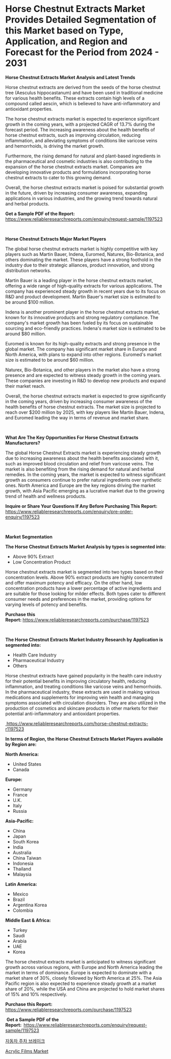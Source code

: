 <p><h1>Horse Chestnut Extracts Market Provides Detailed Segmentation of this Market based on Type, Application, and Region and Forecast for the Period from 2024 - 2031</h1></p><p><strong>Horse Chestnut Extracts Market Analysis and Latest Trends</strong></p>
<p><p>Horse chestnut extracts are derived from the seeds of the horse chestnut tree (Aesculus hippocastanum) and have been used in traditional medicine for various health benefits. These extracts contain high levels of a compound called aescin, which is believed to have anti-inflammatory and antioxidant properties.</p><p>The horse chestnut extracts market is expected to experience significant growth in the coming years, with a projected CAGR of 13.7% during the forecast period. The increasing awareness about the health benefits of horse chestnut extracts, such as improving circulation, reducing inflammation, and alleviating symptoms of conditions like varicose veins and hemorrhoids, is driving the market growth.</p><p>Furthermore, the rising demand for natural and plant-based ingredients in the pharmaceutical and cosmetic industries is also contributing to the expansion of the horse chestnut extracts market. Companies are developing innovative products and formulations incorporating horse chestnut extracts to cater to this growing demand.</p><p>Overall, the horse chestnut extracts market is poised for substantial growth in the future, driven by increasing consumer awareness, expanding applications in various industries, and the growing trend towards natural and herbal products.</p></p>
<p><strong>Get a Sample PDF of the Report:&nbsp;</strong> <a href="https://www.reliableresearchreports.com/enquiry/request-sample/1197523">https://www.reliableresearchreports.com/enquiry/request-sample/1197523</a></p>
<p>&nbsp;</p>
<p><strong>Horse Chestnut Extracts Major Market Players</strong></p>
<p><p>The global horse chestnut extracts market is highly competitive with key players such as Martin Bauer, Indena, Euromed, Naturex, Bio-Botanica, and others dominating the market. These players have a strong foothold in the industry due to their strategic alliances, product innovation, and strong distribution networks.</p><p>Martin Bauer is a leading player in the horse chestnut extracts market, offering a wide range of high-quality extracts for various applications. The company has experienced steady growth in recent years due to its focus on R&D and product development. Martin Bauer's market size is estimated to be around $100 million.</p><p>Indena is another prominent player in the horse chestnut extracts market, known for its innovative products and strong regulatory compliance. The company's market growth has been fueled by its focus on sustainable sourcing and eco-friendly practices. Indena's market size is estimated to be around $80 million.</p><p>Euromed is known for its high-quality extracts and strong presence in the global market. The company has significant market share in Europe and North America, with plans to expand into other regions. Euromed's market size is estimated to be around $60 million.</p><p>Naturex, Bio-Botanica, and other players in the market also have a strong presence and are expected to witness steady growth in the coming years. These companies are investing in R&D to develop new products and expand their market reach.</p><p>Overall, the horse chestnut extracts market is expected to grow significantly in the coming years, driven by increasing consumer awareness of the health benefits of horse chestnut extracts. The market size is projected to reach over $200 million by 2025, with key players like Martin Bauer, Indena, and Euromed leading the way in terms of revenue and market share.</p></p>
<p>&nbsp;</p>
<p><strong>What Are The Key Opportunities For Horse Chestnut Extracts Manufacturers?</strong></p>
<p><p>The global Horse Chestnut Extracts market is experiencing steady growth due to increasing awareness about the health benefits associated with it, such as improved blood circulation and relief from varicose veins. The market is also benefiting from the rising demand for natural and herbal remedies. In the coming years, the market is expected to witness significant growth as consumers continue to prefer natural ingredients over synthetic ones. North America and Europe are the key regions driving the market growth, with Asia Pacific emerging as a lucrative market due to the growing trend of health and wellness products.</p></p>
<p><strong>Inquire or Share Your Questions If Any Before Purchasing This Report:</strong> <a href="https://www.reliableresearchreports.com/enquiry/pre-order-enquiry/1197523">https://www.reliableresearchreports.com/enquiry/pre-order-enquiry/1197523</a></p>
<p>&nbsp;</p>
<p><strong>Market Segmentation</strong></p>
<p><strong>The Horse Chestnut Extracts Market Analysis by types is segmented into:</strong></p>
<p><ul><li>Above 90% Extract</li><li>Low Concentration Product</li></ul></p>
<p><p>Horse chestnut extracts market is segmented into two types based on their concentration levels. Above 90% extract products are highly concentrated and offer maximum potency and efficacy. On the other hand, low concentration products have a lower percentage of active ingredients and are suitable for those looking for milder effects. Both types cater to different consumer needs and preferences in the market, providing options for varying levels of potency and benefits.</p></p>
<p><strong>Purchase this Report:&nbsp;</strong><a href="https://www.reliableresearchreports.com/purchase/1197523">https://www.reliableresearchreports.com/purchase/1197523</a></p>
<p>&nbsp;</p>
<p><strong>The Horse Chestnut Extracts Market Industry Research by Application is segmented into:</strong></p>
<p><ul><li>Health Care Industry</li><li>Pharmaceutical Industry</li><li>Others</li></ul></p>
<p><p>Horse chestnut extracts have gained popularity in the health care industry for their potential benefits in improving circulatory health, reducing inflammation, and treating conditions like varicose veins and hemorrhoids. In the pharmaceutical industry, these extracts are used in making various medications and supplements for improving vein health and managing symptoms associated with circulation disorders. They are also utilized in the production of cosmetics and skincare products in other markets for their potential anti-inflammatory and antioxidant properties.</p></p>
<p><a href="https://www.reliableresearchreports.com/horse-chestnut-extracts-r1197523">&nbsp;https://www.reliableresearchreports.com/horse-chestnut-extracts-r1197523</a></p>
<p><strong>In terms of Region, the Horse Chestnut Extracts Market Players available by Region are:</strong></p>
<p>
    <p> <strong> North America: </strong>
        <ul>
            <li>United States</li>
            <li>Canada</li>
        </ul>
        </p> 
    <p> <strong> Europe: </strong>
        <ul>
            <li>Germany</li>
            <li>France</li>
            <li>U.K.</li>
            <li>Italy</li>
            <li>Russia</li>
        </ul>
        </p> 
    <p> <strong> Asia-Pacific: </strong>
        <ul>
            <li>China</li>
            <li>Japan</li>
            <li>South Korea</li>
            <li>India</li>
            <li>Australia</li>
            <li>China Taiwan</li>
            <li>Indonesia</li>
            <li>Thailand</li>
            <li>Malaysia</li>
        </ul>
        </p> 
    <p> <strong> Latin America: </strong>
        <ul>
            <li>Mexico</li>
            <li>Brazil</li>
            <li>Argentina Korea</li>
            <li>Colombia</li>
        </ul>
        </p> 
    <p> <strong> Middle East & Africa: </strong>
        <ul>
            <li>Turkey</li>
            <li>Saudi</li>
            <li>Arabia</li>
            <li>UAE</li>
            <li>Korea</li>
        </ul>
    </p>
    </p>
<p><p>The horse chestnut extracts market is anticipated to witness significant growth across various regions, with Europe and North America leading the market in terms of dominance. Europe is expected to dominate with a market share of 30%, closely followed by North America at 25%. The Asia Pacific region is also expected to experience steady growth at a market share of 20%, while the USA and China are projected to hold market shares of 15% and 10% respectively.</p></p>
<p><strong>Purchase this Report: </strong><a href="https://www.reliableresearchreports.com/purchase/1197523">https://www.reliableresearchreports.com/purchase/1197523</a></p>
<p>&nbsp;<strong>Get a Sample PDF of the Report:&nbsp;&nbsp;</strong><a href="https://www.reliableresearchreports.com/enquiry/request-sample/1197523">https://www.reliableresearchreports.com/enquiry/request-sample/1197523</a></p>
<p><strong></strong></p>
<p><p><a href="https://medium.com/@lilmama456456/%EC%9E%90%EB%8F%99%EC%B0%A8-%EC%A3%BC%EC%B0%A8-%EB%B8%8C%EB%A0%88%EC%9D%B4%ED%81%AC-%EC%8B%9C%EC%9E%A5-%EC%9C%A0%ED%98%95-%EC%9D%91%EC%9A%A9-%EB%B0%8F-%EC%A7%80%EB%A6%AC%EB%B3%84-%EC%A2%85%ED%95%A9-%ED%8F%89%EA%B0%80-54fb3252be21">자동차 주차 브레이크</a></p><p><a href="https://meowing-canidae-761.notion.site/Acrylic-Films-Market-Size-Reflecting-a-Forecast-Till-2031-Market-By-Type-By-Application-and-By-Geo-4cd00018fcdb4433b9b95a2d8a443bda">Acrylic Films Market</a></p></p>